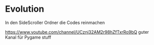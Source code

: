 # Evolution
In den SideScroller Ordner die Codes reinmachen


https://www.youtube.com/channel/UCznj32AM2r98hZfTxrRo9bQ guter Kanal für Pygame stuff
